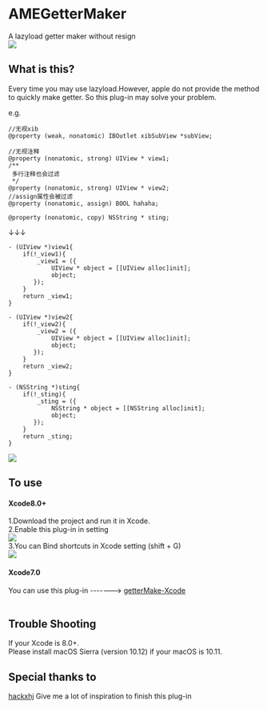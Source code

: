 # AMEGetterMaker
A lazyload getter maker without resign<br>
![](https://github.com/ame017/AMEGetterMaker/blob/master/intro/introduce.png?raw=true)

## What is this?
Every time you may use lazyload.However, apple do not provide the method to quickly make getter.
So this plug-in may solve your problem.

e.g.
```
//无视xib
@property (weak, nonatomic) IBOutlet xibSubView *subView;

//无视注释
@property (nonatomic, strong) UIView * view1;
/**
 多行注释也会过滤
 */
@property (nonatomic, strong) UIView * view2;
//assign属性会被过滤
@property (nonatomic, assign) BOOL hahaha;

@property (nonatomic, copy) NSString * sting;
```
↓↓↓
```
- (UIView *)view1{
    if(!_view1){
        _view1 = ({
            UIView * object = [[UIView alloc]init];
            object;
       });
    }
    return _view1;
}

- (UIView *)view2{
    if(!_view2){
        _view2 = ({
            UIView * object = [[UIView alloc]init];
            object;
       });
    }
    return _view2;
}

- (NSString *)sting{
    if(!_sting){
        _sting = ({
            NSString * object = [[NSString alloc]init];
            object;
       });
    }
    return _sting;
}
```

![](https://github.com/ame017/AMEGetterMaker/blob/master/intro/usage.gif?raw=true)

## To use
#### Xcode8.0+
1.Download the project and run it in Xcode.<br>
2.Enable this plug-in in setting<br>
![](https://github.com/ame017/AMEGetterMaker/blob/master/intro/setting.png?raw=true)<br>
3.You can Bind shortcuts in Xcode setting (shift + G)<br>
![](https://github.com/ame017/AMEGetterMaker/blob/master/intro/binding.png?raw=true)<br>

#### Xcode7.0
You can use this plug-in -------> [getterMake-Xcode](https://github.com/ame017/getterMake-Xcode)
<br>
<br>

## Trouble Shooting
If your Xcode is 8.0+.<br>
Please install macOS Sierra (version 10.12) if your macOS is 10.11.

## Special thanks to
[hackxhj](https://github.com/hackxhj) Give me a lot of inspiration to finish this plug-in
